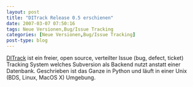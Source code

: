 ```yaml
---
layout: post
title: "DITrack Release 0.5 erschienen"
date: 2007-03-07 07:50:16
tags: Neue Versionen,Bug/Issue Tracking
categories: [Neue Versionen,Bug/Issue Tracking]
post-type: blog
---
```

[DITrack](http://www.ditrack.org/ "DITrack") ist ein freier, open source, verteilter Issue (bug, defect, ticket) Tracking System welches Subversion 
als Backend nutzt anstatt einer Datenbank. Geschrieben ist das Ganze in Python und läuft in einer Unix (BDS, Linux, MacOS X) Umgebung.
